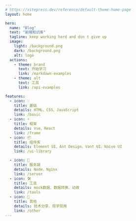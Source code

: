 ```yaml
---
# https://vitepress.dev/reference/default-theme-home-page
layout: home

hero:
  name: "Blog"
  text: "前端知识库"
  tagline: keep working hard and don t give up
  image: 
    light: /background.png
    dark: /background.png
    alt: logo
  actions:
    - theme: brand
      text: 开始学习
      link: /markdown-examples
    - theme: alt
      text: 工具
      link: /api-examples

features:
  - icon: 💡
    title: 基础
    details: HTML、CSS、JavaScript
    link: /basic
  - icon: ⚡️
    title: 框架
    details: Vue、React
    link: /frame
  - icon: 📦
    title: 组件库
    details: Element UI、Ant Design、Vant UI、Naive UI
    link: /ui-library

  - icon: 🔑
    title: 服务端
    details: Node、Nginx
    link: /server
  - icon: 🛠️
    title: 工具
    details: mock数据、数据转换、动效
    link: /tools
  - icon: 🔩
    title: 其他
    details: 技术分享、现学现用
    link: /other
---
```


